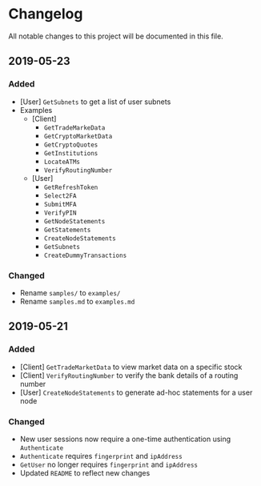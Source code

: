 # Changelog

All notable changes to this project will be documented in this file.

## 2019-05-23

### Added
- [User] `GetSubnets` to get a list of user subnets
- Examples
  + [Client]
    * `GetTradeMarkeData`
    * `GetCryptoMarketData`
    * `GetCryptoQuotes`
    * `GetInstitutions`
    * `LocateATMs`
    * `VerifyRoutingNumber`
  + [User]
    * `GetRefreshToken`
    * `Select2FA`
    * `SubmitMFA`
    * `VerifyPIN`
    * `GetNodeStatements`
    * `GetStatements`
    * `CreateNodeStatements`
    * `GetSubnets`
    * `CreateDummyTransactions`

### Changed
- Rename `samples/` to `examples/`
- Rename `samples.md` to `examples.md`

## 2019-05-21

### Added
- [Client] `GetTradeMarketData` to view market data on a specific stock
- [Client] `VerifyRoutingNumber` to verify the bank details of a routing number
- [User] `CreateNodeStatements` to generate ad-hoc statements for a user node

### Changed
- New user sessions now require a one-time authentication using `Authenticate`
- `Authenticate` requires `fingerprint` and `ipAddress`
- `GetUser` no longer requires `fingerprint` and `ipAddress`
- Updated `README` to reflect new changes